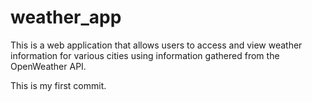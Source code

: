 # weather_app
This is a web application that allows users to access and view weather information for various cities using information gathered from the OpenWeather API.

This is my first commit.
